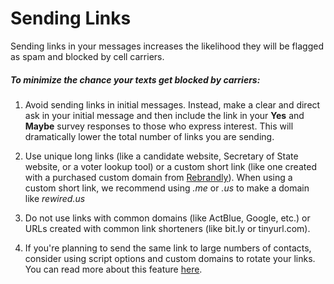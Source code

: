 # Sending Links

Sending links in your messages increases the likelihood they
will be flagged as spam and blocked by cell carriers.

##### *To minimize the chance your texts get blocked by carriers:*

1. Avoid sending links in initial messages. Instead, make a
clear and direct ask in your initial message and then include
the link in your **Yes** and **Maybe**
survey responses to those who express interest. This will dramatically
lower the total number of links you are sending.

2. Use unique long links (like a candidate website, Secretary of
State website, or a voter lookup tool) or a custom short link
(like one created with a purchased custom domain from [Rebrandly](https://www.rebrandly.com/)). When using a custom short link, we recommend using *.me* or *.us* to make a domain like *rewired.us*

3. Do not use links with common domains (like ActBlue, Google,
etc.) or URLs created with common link shorteners (like
bit.ly or tinyurl.com).

4. If you're planning to send the same link to large numbers of
contacts, consider using script options and custom domains to
rotate your links. You can read more about this feature [here](https://withtheranks.com/docs/spoke/for-spoke-admins/short-link-domains).

 